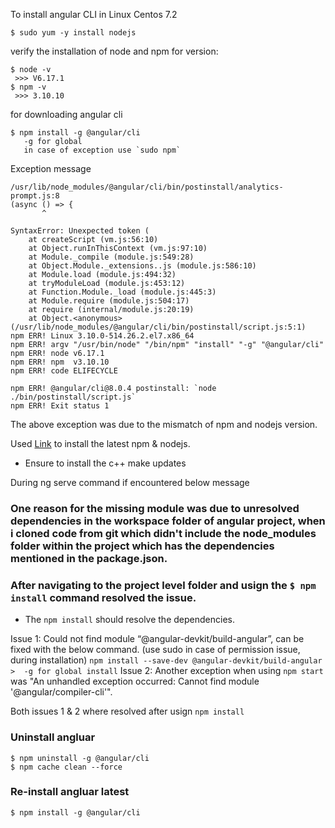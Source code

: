 To install angular CLI in Linux Centos 7.2
```
$ sudo yum -y install nodejs
```

verify the installation of node and npm for version:
```
$ node -v 
 >>> V6.17.1
$ npm -v
 >>> 3.10.10
```
 
 for  downloading angular cli
 
 ```
 $ npm install -g @angular/cli
    -g for global
    in case of exception use `sudo npm`
 ```

Exception message
```
/usr/lib/node_modules/@angular/cli/bin/postinstall/analytics-prompt.js:8
(async () => {
       ^

SyntaxError: Unexpected token (
    at createScript (vm.js:56:10)
    at Object.runInThisContext (vm.js:97:10)
    at Module._compile (module.js:549:28)
    at Object.Module._extensions..js (module.js:586:10)
    at Module.load (module.js:494:32)
    at tryModuleLoad (module.js:453:12)
    at Function.Module._load (module.js:445:3)
    at Module.require (module.js:504:17)
    at require (internal/module.js:20:19)
    at Object.<anonymous> (/usr/lib/node_modules/@angular/cli/bin/postinstall/script.js:5:1)
npm ERR! Linux 3.10.0-514.26.2.el7.x86_64
npm ERR! argv "/usr/bin/node" "/bin/npm" "install" "-g" "@angular/cli"
npm ERR! node v6.17.1
npm ERR! npm  v3.10.10
npm ERR! code ELIFECYCLE

npm ERR! @angular/cli@8.0.4 postinstall: `node ./bin/postinstall/script.js`
npm ERR! Exit status 1

```
The above exception was due to the mismatch of npm and nodejs version.

Used [Link](https://tecadmin.net/install-latest-nodejs-and-npm-on-centos/) to install the latest npm & nodejs.
- Ensure to install the c++ make updates

During ng serve command if encountered below message

### One reason for the missing module was due to unresolved dependencies in the workspace folder of angular project, when i cloned code from git which didn't include the node_modules folder within the project which has the dependencies mentioned in the package.json.
### After navigating to the project level folder and usign the `$ npm install` command resolved the issue. 

 - The `npm install` should resolve the dependencies. 

Issue 1:
     Could not find module “@angular-devkit/build-angular”, can be fixed with the below command. (use sudo in case of permission issue, during installation) 
        ```
        npm install --save-dev @angular-devkit/build-angular
         >  -g for global install
        ```
Issue 2:
     Another exception when using `npm start` was "An unhandled exception occurred: Cannot find module '@angular/compiler-cli'".
 
 Both issues 1 & 2 where resolved after usign `npm install`


### Uninstall angluar

```
$ npm uninstall -g @angular/cli
$ npm cache clean --force
```
### Re-install angluar latest
```
$ npm install -g @angular/cli
```
